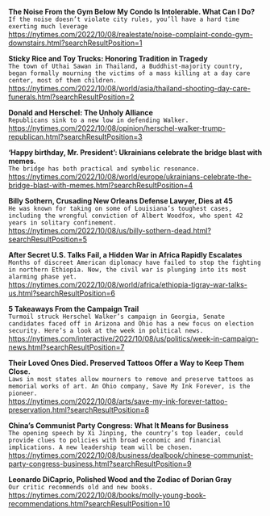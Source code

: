 **The Noise From the Gym Below My Condo Is Intolerable. What Can I Do?**\
`If the noise doesn’t violate city rules, you’ll have a hard time exerting much leverage`\
https://nytimes.com/2022/10/08/realestate/noise-complaint-condo-gym-downstairs.html?searchResultPosition=1

**Sticky Rice and Toy Trucks: Honoring Tradition in Tragedy**\
`The town of Uthai Sawan in Thailand, a Buddhist-majority country, began formally mourning the victims of a mass killing at a day care center, most of them children.`\
https://nytimes.com/2022/10/08/world/asia/thailand-shooting-day-care-funerals.html?searchResultPosition=2

**Donald and Herschel: The Unholy Alliance**\
`Republicans sink to a new low in defending Walker.`\
https://nytimes.com/2022/10/08/opinion/herschel-walker-trump-republican.html?searchResultPosition=3

**‘Happy birthday, Mr. President’: Ukrainians celebrate the bridge blast with memes.**\
`The bridge has both practical and symbolic resonance.`\
https://nytimes.com/2022/10/08/world/europe/ukrainians-celebrate-the-bridge-blast-with-memes.html?searchResultPosition=4

**Billy Sothern, Crusading New Orleans Defense Lawyer, Dies at 45**\
`He was known for taking on some of Louisiana’s toughest cases, including the wrongful conviction of Albert Woodfox, who spent 42 years in solitary confinement.`\
https://nytimes.com/2022/10/08/us/billy-sothern-dead.html?searchResultPosition=5

**After Secret U.S. Talks Fail, a Hidden War in Africa Rapidly Escalates**\
`Months of discreet American diplomacy have failed to stop the fighting in northern Ethiopia. Now, the civil war is plunging into its most alarming phase yet.`\
https://nytimes.com/2022/10/08/world/africa/ethiopia-tigray-war-talks-us.html?searchResultPosition=6

**5 Takeaways From the Campaign Trail**\
`Turmoil struck Herschel Walker’s campaign in Georgia, Senate candidates faced off in Arizona and Ohio has a new focus on election security. Here’s a look at the week in political news.`\
https://nytimes.com/interactive/2022/10/08/us/politics/week-in-campaign-news.html?searchResultPosition=7

**Their Loved Ones Died. Preserved Tattoos Offer a Way to Keep Them Close.**\
`Laws in most states allow mourners to remove and preserve tattoos as memorial works of art. An Ohio company, Save My Ink Forever, is the pioneer.`\
https://nytimes.com/2022/10/08/arts/save-my-ink-forever-tattoo-preservation.html?searchResultPosition=8

**China’s Communist Party Congress: What It Means for Business**\
`The opening speech by Xi Jinping, the country’s top leader, could provide clues to policies with broad economic and financial implications. A new leadership team will be chosen.`\
https://nytimes.com/2022/10/08/business/dealbook/chinese-communist-party-congress-business.html?searchResultPosition=9

**Leonardo DiCaprio, Polished Wood and the Zodiac of Dorian Gray**\
`Our critic recommends old and new books.`\
https://nytimes.com/2022/10/08/books/molly-young-book-recommendations.html?searchResultPosition=10

